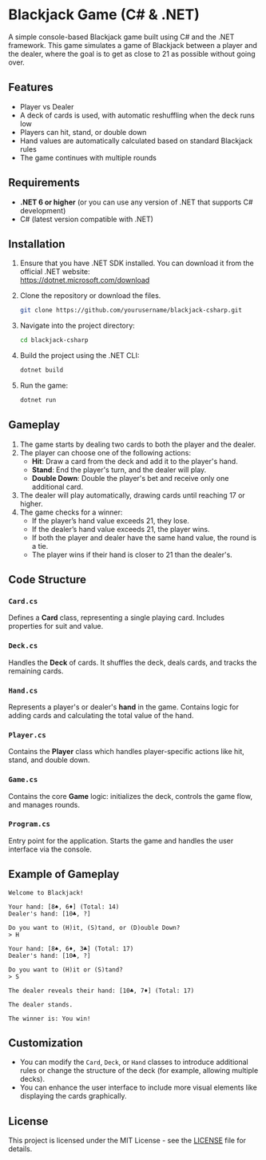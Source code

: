 
# Blackjack Game (C# & .NET)

A simple console-based Blackjack game built using C# and the .NET framework. This game simulates a game of Blackjack between a player and the dealer, where the goal is to get as close to 21 as possible without going over.

## Features

- Player vs Dealer
- A deck of cards is used, with automatic reshuffling when the deck runs low
- Players can hit, stand, or double down
- Hand values are automatically calculated based on standard Blackjack rules
- The game continues with multiple rounds

## Requirements

- **.NET 6 or higher** (or you can use any version of .NET that supports C# development)
- C# (latest version compatible with .NET)

## Installation

1. Ensure that you have .NET SDK installed. You can download it from the official .NET website:  
   https://dotnet.microsoft.com/download

2. Clone the repository or download the files.

    ```bash
    git clone https://github.com/yourusername/blackjack-csharp.git
    ```

3. Navigate into the project directory:

    ```bash
    cd blackjack-csharp
    ```

4. Build the project using the .NET CLI:

    ```bash
    dotnet build
    ```

5. Run the game:

    ```bash
    dotnet run
    ```

## Gameplay

1. The game starts by dealing two cards to both the player and the dealer.
2. The player can choose one of the following actions:
   - **Hit**: Draw a card from the deck and add it to the player's hand.
   - **Stand**: End the player's turn, and the dealer will play.
   - **Double Down**: Double the player's bet and receive only one additional card.
3. The dealer will play automatically, drawing cards until reaching 17 or higher.
4. The game checks for a winner: 
   - If the player’s hand value exceeds 21, they lose.
   - If the dealer’s hand value exceeds 21, the player wins.
   - If both the player and dealer have the same hand value, the round is a tie.
   - The player wins if their hand is closer to 21 than the dealer's.
   
## Code Structure

### `Card.cs`
Defines a **Card** class, representing a single playing card. Includes properties for suit and value.

### `Deck.cs`
Handles the **Deck** of cards. It shuffles the deck, deals cards, and tracks the remaining cards.

### `Hand.cs`
Represents a player's or dealer's **hand** in the game. Contains logic for adding cards and calculating the total value of the hand.

### `Player.cs`
Contains the **Player** class which handles player-specific actions like hit, stand, and double down.

### `Game.cs`
Contains the core **Game** logic: initializes the deck, controls the game flow, and manages rounds.

### `Program.cs`
Entry point for the application. Starts the game and handles the user interface via the console.

## Example of Gameplay

```text
Welcome to Blackjack!

Your hand: [8♠, 6♦] (Total: 14)
Dealer's hand: [10♣, ?]

Do you want to (H)it, (S)tand, or (D)ouble Down?
> H

Your hand: [8♠, 6♦, 3♣] (Total: 17)
Dealer's hand: [10♣, ?]

Do you want to (H)it or (S)tand?
> S

The dealer reveals their hand: [10♣, 7♦] (Total: 17)

The dealer stands.

The winner is: You win!
```

## Customization

- You can modify the `Card`, `Deck`, or `Hand` classes to introduce additional rules or change the structure of the deck (for example, allowing multiple decks).
- You can enhance the user interface to include more visual elements like displaying the cards graphically.

## License

This project is licensed under the MIT License - see the [LICENSE](LICENSE) file for details.

